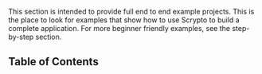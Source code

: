 This section is intended to provide full end to end example projects. This is the place to look for examples that show how to use Scrypto to build a complete application. For more beginner friendly examples, see the step-by-step section.

## Table of Contents
